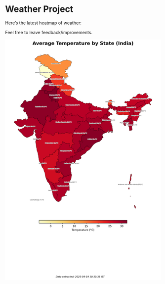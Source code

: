 # Weather Project

Here’s the latest heatmap of weather:

Feel free to leave feedback/improvements.

![India Heatmap](docs/assets/india_heatmap.png?v=CCE376)
